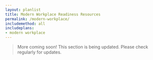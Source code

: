 ```yaml
---
layout: planlist
title: Modern Workplace Readiness Resources
permalink: /modern-workplace/
includemethod: all
includeplans:
- modern workplace
---
```


> More coming soon! This section is being updated. Please check regularly for updates.